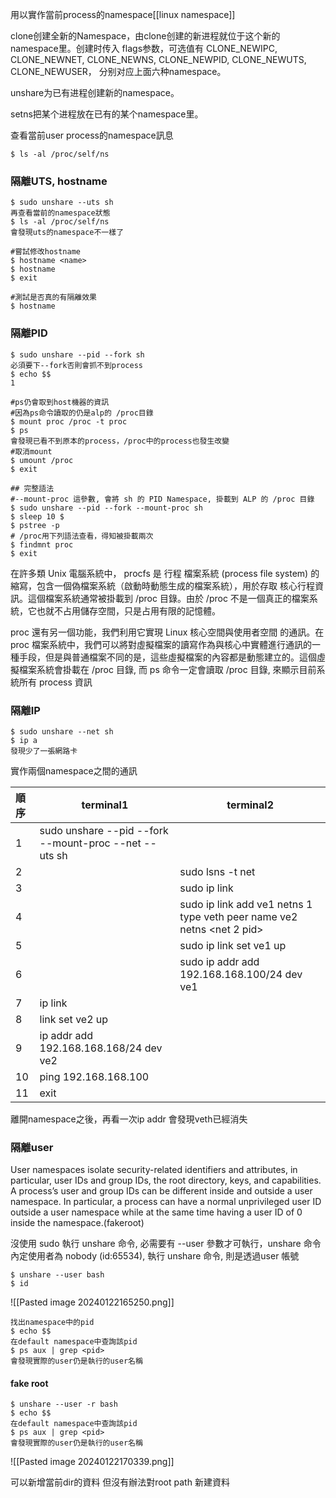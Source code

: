 用以實作當前process的namespace[[linux namespace]]


clone创建全新的Namespace，由clone创建的新进程就位于这个新的namespace里。创建时传入 flags参数，可选值有 CLONE_NEWIPC, CLONE_NEWNET, CLONE_NEWNS, CLONE_NEWPID, CLONE_NEWUTS, CLONE_NEWUSER， 分别对应上面六种namespace。

unshare为已有进程创建新的namespace。

setns把某个进程放在已有的某个namespace里。



查看當前user process的namespace訊息
```
$ ls -al /proc/self/ns
```


### 隔離UTS, hostname
```
$ sudo unshare --uts sh 
再查看當前的namespace狀態
$ ls -al /proc/self/ns
會發現uts的namespace不一樣了

#嘗試修改hostname
$ hostname <name>
$ hostname
$ exit 

#測試是否真的有隔離效果
$ hostname
```

### 隔離PID
```
$ sudo unshare --pid --fork sh 
必須要下--fork否則會抓不到process
$ echo $$
1

#ps仍會取到host機器的資訊
#因為ps命令讀取的仍是alp的 /proc目錄
$ mount proc /proc -t proc
$ ps 
會發現已看不到原本的process，/proc中的process也發生改變
#取消mount
$ umount /proc
$ exit

## 完整語法
#--mount-proc 這參數, 會將 sh 的 PID Namespace, 掛載到 ALP 的 /proc 目錄
$ sudo unshare --pid --fork --mount-proc sh 
$ sleep 10 $
$ pstree -p
# /proc用下列語法查看，得知被掛載兩次
$ findmnt proc
$ exit
```


在許多類 Unix 電腦系統中， procfs 是 行程 檔案系統 (process file system) 的縮寫，包含一個偽檔案系統（啟動時動態生成的檔案系統），用於存取 核心行程資訊。這個檔案系統通常被掛載到 /proc 目錄。由於 /proc 不是一個真正的檔案系統，它也就不占用儲存空間，只是占用有限的記憶體。

proc 還有另一個功能，我們利用它實現 Linux 核心空間與使用者空間 的通訊。在 proc 檔案系統中，我們可以將對虛擬檔案的讀寫作為與核心中實體進行通訊的一種手段，但是與普通檔案不同的是，這些虛擬檔案的內容都是動態建立的。這個虛擬檔案系統會掛載在 /proc 目錄, 而 ps 命令一定會讀取 /proc 目錄, 來顯示目前系統所有 process 資訊




### 隔離IP
```
$ sudo unshare --net sh 
$ ip a
發現少了一張網路卡
```

實作兩個namespace之間的通訊

| 順序 | terminal1 | terminal2 |
| :--- | ---- | ---- |
| 1 | sudo unshare --pid --fork --mount-proc --net --uts sh |  |
| 2 |  |  sudo lsns -t net |
| 3 |  | sudo ip link |
| 4 |  | sudo ip link add ve1 netns 1 type veth peer name ve2 netns <net 2 pid> |
| 5 |  | sudo ip link set ve1 up |
| 6 |  | sudo ip addr add 192.168.168.100/24 dev ve1 |
| 7 | ip link |  |
| 8 | link set ve2 up |  |
| 9 | ip addr add 192.168.168.168/24 dev ve2 |  |
| 10 | ping 192.168.168.100 |  |
| 11 | exit |  |
離開namespace之後，再看一次ip addr 會發現veth已經消失


### 隔離user
User namespaces isolate security-related identifiers and attributes, in particular, user IDs and group IDs, the root directory, keys, and capabilities. A process’s user and group IDs can be different inside and outside a user namespace. In particular, a process can have a normal unprivileged user ID outside a user namespace while at the same time having a user ID of 0 inside the namespace.(fakeroot)

沒使用 sudo 執行 unshare 命令, 必需要有 --user 參數才可執行，unshare 命令內定使用者為 nobody (id:65534), 執行 unshare 命令, 則是透過user 帳號

```
$ unshare --user bash
$ id 
```
![[Pasted image 20240122165250.png]]

```
找出namespace中的pid
$ echo $$
在default namespace中查詢該pid
$ ps aux | grep <pid>
會發現實際的user仍是執行的user名稱
```


#### fake root
```
$ unshare --user -r bash
$ echo $$
在default namespace中查詢該pid
$ ps aux | grep <pid>
會發現實際的user仍是執行的user名稱
```

![[Pasted image 20240122170339.png]]

可以新增當前dir的資料
但沒有辦法對root path 新建資料








